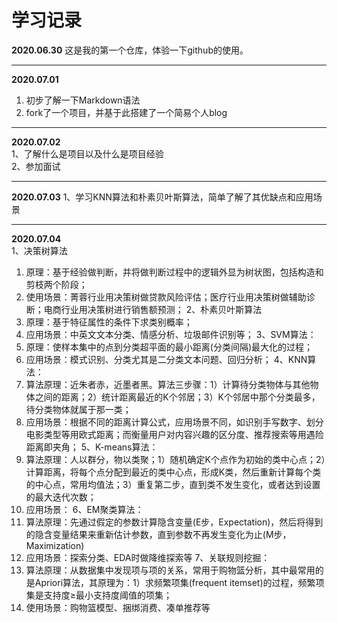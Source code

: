 # 学习记录
**2020.06.30**
这是我的第一个仓库，体验一下github的使用。
***
**2020.07.01**
1. 初步了解一下Markdown语法
2. fork了一个项目，并基于此搭建了一个简易个人blog
***
**2020.07.02**  
1、了解什么是项目以及什么是项目经验  
2、参加面试
***
**2020.07.03**
1、学习KNN算法和朴素贝叶斯算法，简单了解了其优缺点和应用场景
***
**2020.07.04**  
1、决策树算法
  1. 原理：基于经验做判断，并将做判断过程中的逻辑外显为树状图，包括构造和剪枝两个阶段；
  2. 使用场景：菁蓉行业用决策树做贷款风险评估；医疗行业用决策树做辅助诊断；电商行业用决策树进行销售额预测；
2、朴素贝叶斯算法
  1. 原理：基于特征属性的条件下求类别概率；
  2. 应用场景：中英文文本分类、情感分析、垃圾邮件识别等；
3、SVM算法：
  1. 原理：使样本集中的点到分类超平面的最小距离(分类间隔)最大化的过程；
  2. 应用场景：模式识别、分类尤其是二分类文本问题、回归分析；
4、KNN算法：
  1. 算法原理：近朱者赤，近墨者黑。算法三步骤：1）计算待分类物体与其他物体之间的距离；2）统计距离最近的K个邻居；3）K个邻居中那个分类最多，待分类物体就属于那一类；
  2. 应用场景：根据不同的距离计算公式，应用场景不同，如识别手写数字、划分电影类型等用欧式距离；而衡量用户对内容兴趣的区分度、推荐搜索等用遇险距离即夹角；
5、K-means算法：
  1. 算法原理：人以群分，物以类聚；1）随机确定K个点作为初始的类中心点；2）计算距离，将每个点分配到最近的类中心点，形成K类，然后重新计算每个类的中心点，常用均值法；3）重复第二步，直到类不发生变化，或者达到设置的最大迭代次数；
  2. 应用场景：
6、EM聚类算法：
  1. 算法原理：先通过假定的参数计算隐含变量(E步，Expectation)，然后将得到的隐含变量结果来重新估计参数，直到参数不再发生变化为止(M步，Maximization)
  2. 应用场景：探索分类、EDA时做降维探索等
7、关联规则挖掘：
  1. 算法原理：从数据集中发现项与项的关系，常用于购物篮分析，其中最常用的是Apriori算法，其原理为：1）求频繁项集(frequent itemset)的过程，频繁项集是支持度≥最小支持度阈值的项集；
  2. 使用场景：购物篮模型、捆绑消费、凑单推荐等
